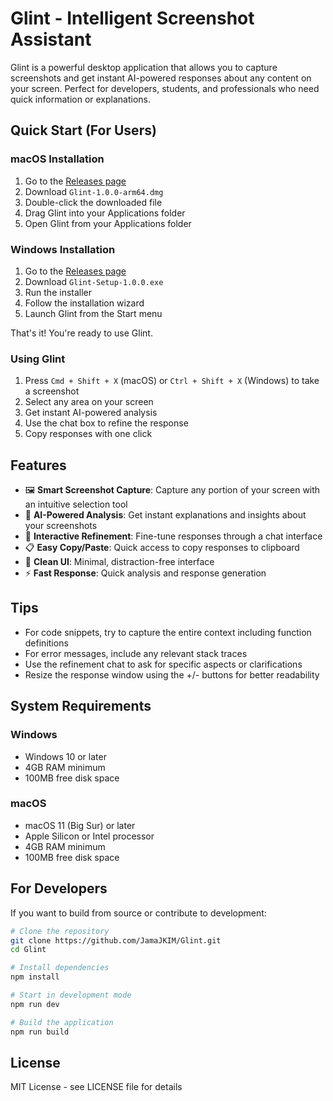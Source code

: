 # Glint - Intelligent Screenshot Assistant

Glint is a powerful desktop application that allows you to capture screenshots and get instant AI-powered responses about any content on your screen. Perfect for developers, students, and professionals who need quick information or explanations.

## Quick Start (For Users)

### macOS Installation
1. Go to the [Releases page](https://github.com/JamaJKIM/Glint/releases)
2. Download `Glint-1.0.0-arm64.dmg`
3. Double-click the downloaded file
4. Drag Glint into your Applications folder
5. Open Glint from your Applications folder

### Windows Installation
1. Go to the [Releases page](https://github.com/JamaJKIM/Glint/releases)
2. Download `Glint-Setup-1.0.0.exe`
3. Run the installer
4. Follow the installation wizard
5. Launch Glint from the Start menu

That's it! You're ready to use Glint.

### Using Glint
1. Press `Cmd + Shift + X` (macOS) or `Ctrl + Shift + X` (Windows) to take a screenshot
2. Select any area on your screen
3. Get instant AI-powered analysis
4. Use the chat box to refine the response
5. Copy responses with one click

## Features

- 🖼️ **Smart Screenshot Capture**: Capture any portion of your screen with an intuitive selection tool
- 🤖 **AI-Powered Analysis**: Get instant explanations and insights about your screenshots
- 💬 **Interactive Refinement**: Fine-tune responses through a chat interface
- 📋 **Easy Copy/Paste**: Quick access to copy responses to clipboard
- 🎨 **Clean UI**: Minimal, distraction-free interface
- ⚡ **Fast Response**: Quick analysis and response generation

## Tips

- For code snippets, try to capture the entire context including function definitions
- For error messages, include any relevant stack traces
- Use the refinement chat to ask for specific aspects or clarifications
- Resize the response window using the +/- buttons for better readability

## System Requirements

### Windows
- Windows 10 or later
- 4GB RAM minimum
- 100MB free disk space

### macOS
- macOS 11 (Big Sur) or later
- Apple Silicon or Intel processor
- 4GB RAM minimum
- 100MB free disk space

## For Developers

If you want to build from source or contribute to development:

```bash
# Clone the repository
git clone https://github.com/JamaJKIM/Glint.git
cd Glint

# Install dependencies
npm install

# Start in development mode
npm run dev

# Build the application
npm run build
```

## License

MIT License - see LICENSE file for details 